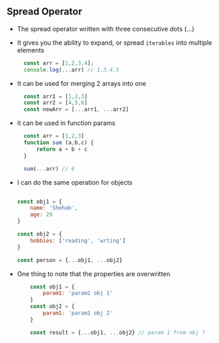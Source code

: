 ## Spread Operator

- The spread operator written with three consecutive dots (...)
- It gives you the ability to expand, or spread `iterables` into multiple elements
  ```js
    const arr = [1,2,3,4];
    console.log(...arr) // 1,3,4,5
  ```
- It can be used for merging 2 arrays into one
  ```js
    const arr1 = [1,2,3]
    const arr2 = [4,5,6]
    const newArr = [...arr1, ...arr2] 
  ```
- it can be used in function params
  ```js
    const arr = [1,2,3]
    function sum (a,b,c) {
        return a + b + c
    }

    sum(...arr) // 6
  ```
- I can do the same operation for objects
    ```js

    const obj1 = {
        name: 'Shehab',
        age: 29
    }

    const obj2 = {
        hobbies: ['reading', 'wrting']
    }

    const person = {...obj1, ...obj2}
    ```

- One thing to note that the properties are overwritten
  ```js
      const obj1 = {
          param1: 'param1 obj 1'
      }
      const obj2 = {
          param1: 'param1 obj 2'
      }

      const result = {...obj1, ...obj2} // param 1 from obj ?
  ```